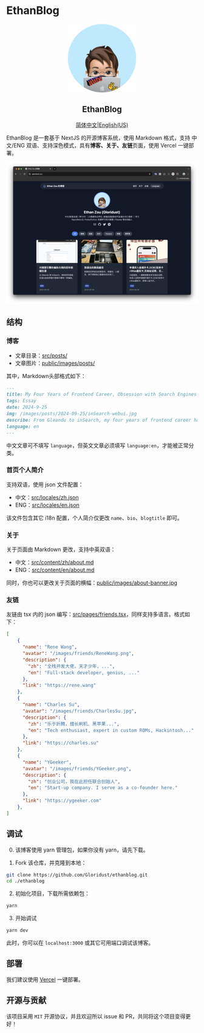 # EthanBlog

<p align="center">
  <a href="#">
    <img width="180" src="public/favicon.png">
  </a>
</p>
<h2 align="center">EthanBlog</h2>

<div align="center"><p><a href="./README.md">简体中文</a>|<a href="./README_EN.md">English(US)</a></p></div>

EthanBlog 是一套基于 NextJS 的开源博客系统，使用 Markdown 格式，支持 中文/ENG 双语、支持深色模式，具有**博客、关于、友链**页面，使用 Vercel 一键部署。

<p align="center">
    <img src="public/images/preview.png">
</p>

## 结构

### 博客

- 文章目录：[src/posts/](src/posts/)
- 文章图片：[public/images/posts/](public/images/posts/)

其中，Markdown头部格式如下：

```markdown
---
title: My Four Years of Frontend Career, Obsession with Search Engines
tags: Essay
date: 2024-9-25  
img: /images/posts/2024-09-25/inSearch-webui.jpg
describe: From Gleandu to inSearch, my four years of frontend career have always been obsessed with search engines.
language: en
---
```

中文文章可不填写 `language`，但英文文章必须填写 `language:en`，才能被正常分类。

### 首页个人简介

支持双语，使用 json 文件配置：

- 中文：[src/locales/zh.json](src/locales/zh.json)
- ENG：[src/locales/en.json](src/locales/en.json)

该文件包含其它 i18n 配置，个人简介仅更改 `name`、`bio`、`blogtitle` 即可。

### 关于

关于页面由 Markdown 更改，支持中英双语：

- 中文：[src/content/zh/about.md](src/content/zh/about.md)
- ENG：[src/content/en/about.md](src/content/en/about.md)

同时，你也可以更改关于页面的横幅：[public/images/about-banner.jpg](public/images/about-banner.jpg)

### 友链

友链由 tsx 内的 json 编写：[src/pages/friends.tsx](src/pages/friends.tsx)，同样支持多语言。格式如下：

```json
[
    {
      "name": "Rene Wang",
      "avatar": "/images/friends/ReneWang.png",
      "description": {
        "zh": "全栈开发大佬，天才少年，...",
        "en": "Full-stack developer, genius, ..."
      },
      "link": "https://rene.wang"
    },
    {
      "name": "Charles Su",
      "avatar": "/images/friends/CharlesSu.jpg",
      "description": {
        "zh": "乐于折腾，擅长刷机、黑苹果...",
        "en": "Tech enthusiast, expert in custom ROMs, Hackintosh..."
      },
      "link": "https://charles.su"
    },
    {
      "name": "YGeeker",
      "avatar": "/images/friends/YGeeker.png",
      "description": {
        "zh": "创业公司，我在此担任联合创始人",
        "en": "Start-up company. I serve as a co-founder here."
      },
      "link": "https://ygeeker.com"
    },
]
```

## 调试

0. 该博客使用 yarn 管理包，如果你没有 yarn，请先下载。

1. Fork 该仓库，并克隆到本地：

```bash
git clone https://github.com/Gloridust/ethanblog.git
cd ./ethanblog
```

2. 初始化项目，下载所需依赖包：

```bash
yarn
```

3. 开始调试

```bash
yarn dev
```

此时，你可以在 `localhost:3000` 或其它可用端口调试该博客。

## 部署

我们建议使用 [Vercel](https://vercel.com/new/) 一键部署。

## 开源与贡献

该项目采用 `MIT` 开源协议，并且欢迎所以 issue 和 PR，共同将这个项目变得更好！